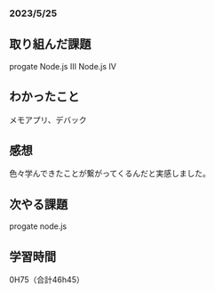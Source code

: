 ### 2023/5/25
## 取り組んだ課題
progate
Node.js III
Node.js IV

## わかったこと
メモアプリ、デバック


## 感想
色々学んできたことが繋がってくるんだと実感しました。

## 次やる課題
progate node.js

## 学習時間
0H75（合計46h45）
